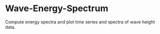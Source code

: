 # Wave-Energy-Spectrum
Compute energy spectra and plot time series and spectra of wave height data.
